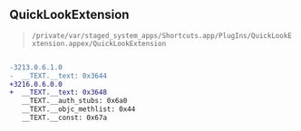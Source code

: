 ## QuickLookExtension

> `/private/var/staged_system_apps/Shortcuts.app/PlugIns/QuickLookExtension.appex/QuickLookExtension`

```diff

-3213.0.6.1.0
-  __TEXT.__text: 0x3644
+3216.0.6.0.0
+  __TEXT.__text: 0x3648
   __TEXT.__auth_stubs: 0x6a0
   __TEXT.__objc_methlist: 0x44
   __TEXT.__const: 0x67a

```
